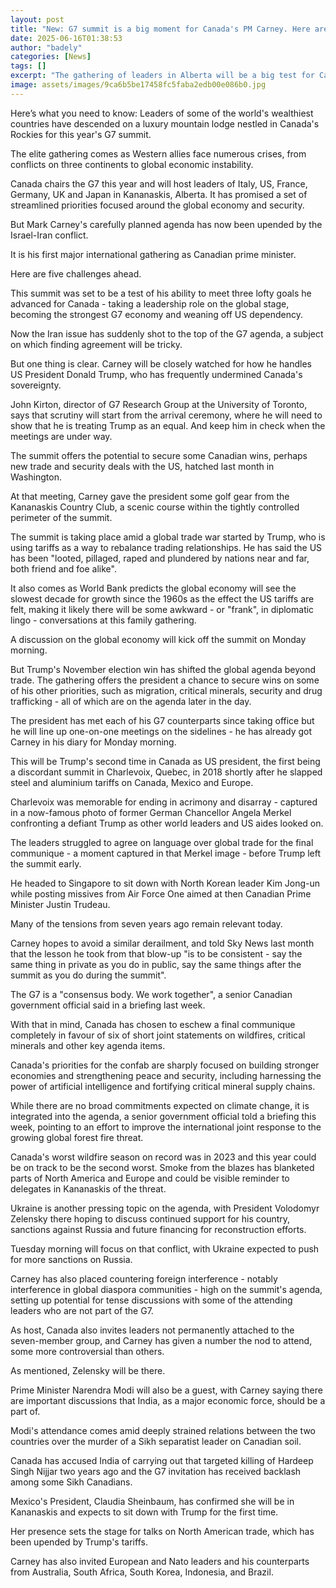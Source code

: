 ```yaml
---
layout: post
title: "New: G7 summit is a big moment for Canada's PM Carney. Here are five things to watch"
date: 2025-06-16T01:38:53
author: "badely"
categories: [News]
tags: []
excerpt: "The gathering of leaders in Alberta will be a big test for Canada's new leader. We break down his challenges."
image: assets/images/9ca6b5be17458fc5faba2edb00e086b0.jpg
---
```


Here’s what you need to know: Leaders of some of the world's wealthiest countries have descended on a luxury mountain lodge nestled in Canada's Rockies for this year's G7 summit. 

The elite gathering comes as Western allies face numerous crises, from conflicts on three continents to global economic instability. 

Canada chairs the G7 this year and will host leaders of Italy, US, France, Germany, UK and Japan in Kananaskis, Alberta. It has promised a set of streamlined priorities focused around the global economy and security.

But Mark Carney's carefully planned agenda has now been upended by the Israel-Iran conflict.  

It is his first major international gathering as Canadian prime minister.

Here are five challenges ahead. 

This summit was set to be a test of his ability to meet three lofty goals he advanced for Canada - taking a leadership role on the global stage, becoming the strongest G7 economy and weaning off US dependency.

Now the Iran issue has suddenly shot to the top of the G7 agenda, a subject on which finding agreement will be tricky.

But one thing is clear. Carney will be closely watched for how he handles US President Donald Trump, who has frequently undermined Canada's sovereignty.

John Kirton, director of G7 Research Group at the University of Toronto, says that scrutiny will start from the arrival ceremony, where he will need to show that he is treating Trump as an equal. And keep him in check when the meetings are under way.

The summit offers the potential to secure some Canadian wins, perhaps new trade and security deals with the US, hatched last month in Washington.

At that meeting, Carney gave the president some golf gear from the Kananaskis Country Club, a scenic course within the tightly controlled perimeter of the summit.

The summit is taking place amid a global trade war started by Trump, who is using tariffs as a way to rebalance trading relationships. He has said the US has been "looted, pillaged, raped and plundered by nations near and far, both friend and foe alike".

It also comes as World Bank predicts the global economy will see the slowest decade for growth since the 1960s as the effect the US tariffs are felt, making it likely there will be some awkward - or "frank", in diplomatic lingo - conversations  at this family gathering. 

A discussion on the global economy will kick off the summit on Monday morning. 

But Trump's November election win has shifted the global agenda beyond trade. The gathering offers the president a chance to secure wins on some of his other priorities, such as migration, critical minerals, security and drug trafficking - all of which are on the agenda later in the day. 

The president has met each of his G7 counterparts since taking office but he will line up one-on-one meetings on the sidelines - he has already got Carney in his diary for Monday morning.

This will be Trump's second time in Canada as US president, the first being a discordant summit in Charlevoix, Quebec, in 2018 shortly after he slapped steel and aluminium tariffs on Canada, Mexico and Europe.

Charlevoix was memorable for ending in acrimony and disarray - captured in a now-famous photo of former German Chancellor Angela Merkel confronting a defiant Trump as other world leaders and US aides looked on.

The leaders struggled to agree on language over global trade for the final communique - a moment captured in that Merkel image - before Trump left the summit early.

He headed to Singapore to sit down with North Korean leader Kim Jong-un while posting missives from Air Force One aimed at then Canadian Prime Minister Justin Trudeau.

Many of the tensions from seven years ago remain relevant today. 

Carney hopes to avoid a similar derailment, and told Sky News last month that the lesson he took from that blow-up "is to be consistent - say the same thing in private as you do in public, say the same things after the summit as you do during the summit".

The G7 is a "consensus body. We work together", a senior Canadian government official said in a briefing last week. 

With that in mind, Canada has chosen to eschew a final communique completely in favour of six of short joint statements on wildfires, critical minerals and other key agenda items. 

Canada's priorities for the confab are sharply focused on building stronger economies and strengthening peace and security, including harnessing the power of artificial intelligence and fortifying critical mineral supply chains. 

While there are no broad commitments expected on climate change, it is integrated into the agenda, a senior government official told a briefing this week, pointing to an effort to improve the international joint response to the growing global forest fire threat. 

Canada's worst wildfire season on record was in 2023 and this year could be on track to be the second worst. Smoke from the blazes has blanketed parts of North America and Europe and could be visible reminder to delegates in Kananaskis of the threat. 

Ukraine is another pressing topic on the agenda, with President Volodomyr Zelensky there hoping to discuss continued support for his country, sanctions against Russia and future financing for reconstruction efforts. 

Tuesday morning will focus on that conflict, with Ukraine expected to push for more sanctions on Russia.

Carney has also placed countering foreign interference - notably interference in global diaspora communities - high on the summit's agenda, setting up potential for tense discussions with some of the attending leaders who are not part of the G7. 

As host, Canada also invites leaders not permanently attached to the seven-member group, and Carney has given a number the nod to attend, some more controversial than others.

As mentioned, Zelensky will be there. 

Prime Minister Narendra Modi will also be a guest, with Carney saying there are important discussions that India, as a major economic force, should be a part of. 

Modi's attendance comes amid deeply strained relations between the two countries over the murder of a Sikh separatist leader on Canadian soil. 

Canada has accused India of carrying out that targeted killing of Hardeep Singh Nijjar two years ago and the G7 invitation has received backlash among some Sikh Canadians.

Mexico's President, Claudia Sheinbaum, has confirmed she will be in Kananaskis and expects to sit down with Trump for the first time.

Her presence sets the stage for talks on North American trade, which has been upended by Trump's tariffs. 

Carney has also invited European and Nato leaders and his counterparts from Australia, South Africa, South Korea, Indonesia, and Brazil. 

